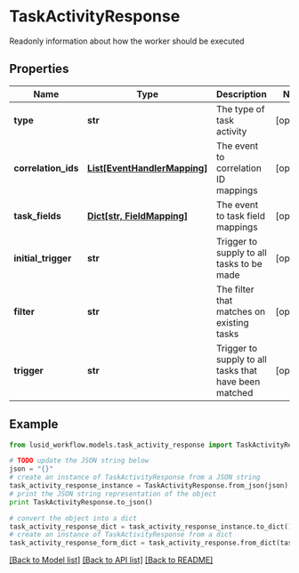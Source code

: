# TaskActivityResponse

Readonly information about how the worker should be executed

## Properties
Name | Type | Description | Notes
------------ | ------------- | ------------- | -------------
**type** | **str** | The type of task activity | [optional] 
**correlation_ids** | [**List[EventHandlerMapping]**](EventHandlerMapping.md) | The event to correlation ID mappings | [optional] 
**task_fields** | [**Dict[str, FieldMapping]**](FieldMapping.md) | The event to task field mappings | [optional] 
**initial_trigger** | **str** | Trigger to supply to all tasks to be made | [optional] 
**filter** | **str** | The filter that matches on existing tasks | [optional] 
**trigger** | **str** | Trigger to supply to all tasks that have been matched | [optional] 

## Example

```python
from lusid_workflow.models.task_activity_response import TaskActivityResponse

# TODO update the JSON string below
json = "{}"
# create an instance of TaskActivityResponse from a JSON string
task_activity_response_instance = TaskActivityResponse.from_json(json)
# print the JSON string representation of the object
print TaskActivityResponse.to_json()

# convert the object into a dict
task_activity_response_dict = task_activity_response_instance.to_dict()
# create an instance of TaskActivityResponse from a dict
task_activity_response_form_dict = task_activity_response.from_dict(task_activity_response_dict)
```
[[Back to Model list]](../README.md#documentation-for-models) [[Back to API list]](../README.md#documentation-for-api-endpoints) [[Back to README]](../README.md)


